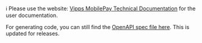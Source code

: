 ℹ️ Please use the website:
[Vipps MobilePay Technical Documentation](https://developer.vippsmobilepay.com/docs/APIs/order-management-api) for the user documentation.

For generating code, you can still find the [OpenAPI spec file here](./docs/swagger.yaml). This is updated for releases.

<!-- The source of truth for this repository is here: https://github.com/vippsas/vipps-developer-docs/tree/main/docs/APIs/order-management-api 
-->

